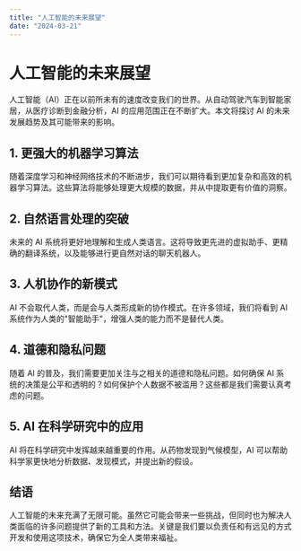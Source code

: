 ```yaml
---
title: "人工智能的未来展望"
date: "2024-03-21"
---
```


# 人工智能的未来展望

人工智能（AI）正在以前所未有的速度改变我们的世界。从自动驾驶汽车到智能家居，从医疗诊断到金融分析，AI 的应用范围正在不断扩大。本文将探讨 AI 的未来发展趋势及其可能带来的影响。

## 1. 更强大的机器学习算法

随着深度学习和神经网络技术的不断进步，我们可以期待看到更加复杂和高效的机器学习算法。这些算法将能够处理更大规模的数据，并从中提取更有价值的洞察。

## 2. 自然语言处理的突破

未来的 AI 系统将更好地理解和生成人类语言。这将导致更先进的虚拟助手、更精确的翻译系统，以及能够进行更自然对话的聊天机器人。

## 3. 人机协作的新模式

AI 不会取代人类，而是会与人类形成新的协作模式。在许多领域，我们将看到 AI 系统作为人类的"智能助手"，增强人类的能力而不是替代人类。

## 4. 道德和隐私问题

随着 AI 的普及，我们需要更加关注与之相关的道德和隐私问题。如何确保 AI 系统的决策是公平和透明的？如何保护个人数据不被滥用？这些都是我们需要认真考虑的问题。

## 5. AI 在科学研究中的应用

AI 将在科学研究中发挥越来越重要的作用。从药物发现到气候模型，AI 可以帮助科学家更快地分析数据、发现模式，并提出新的假设。

## 结语

人工智能的未来充满了无限可能。虽然它可能会带来一些挑战，但同时也为解决人类面临的许多问题提供了新的工具和方法。关键是我们要以负责任和有远见的方式开发和使用这项技术，确保它为全人类带来福祉。

